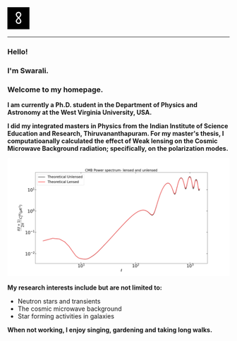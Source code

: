  <img src="logo.png" width="50" height="50">
<hr>


### Hello!
### I'm Swarali.
### Welcome to my homepage.

**I am currently a Ph.D. student in the Department of Physics and Astronomy at the West Virginia University, USA.**

**I did my integrated masters in Physics from the Indian Institute of Science Education and Research, Thiruvananthapuram. For my master's thesis, I computatioanally calculated the effect of Weak lensing on the Cosmic Microwave Background radiation; specifically, on the polarization modes.**

 <img src="EE_LOG.png" width="600">


**My research interests include but are not limited to:**

- Neutron stars and transients
- The cosmic microwave background  
- Star forming activities in galaxies

**When not working, I enjoy singing, gardening and taking long walks.**
